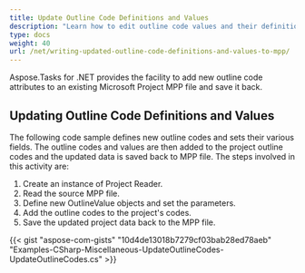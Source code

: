 ```yaml
---
title: Update Outline Code Definitions and Values
description: "Learn how to edit outline code values and their definitions using Aspose.Tasks for .NET."
type: docs
weight: 40
url: /net/writing-updated-outline-code-definitions-and-values-to-mpp/
---
```


Aspose.Tasks for .NET provides the facility to add new outline code attributes to an existing Microsoft Project MPP file and save it back.

## **Updating Outline Code Definitions and Values**
The following code sample defines new outline codes and sets their various fields. The outline codes and values are then added to the project outline codes and the updated data is saved back to MPP file. The steps involved in this activity are:

1. Create an instance of Project Reader.
2. Read the source MPP file.
3. Define new OutlineValue objects and set the parameters.
4. Add the outline codes to the project's codes.
5. Save the updated project data back to the MPP file.

{{< gist "aspose-com-gists" "10d4de13018b7279cf03bab28ed78aeb" "Examples-CSharp-Miscellaneous-UpdateOutlineCodes-UpdateOutlineCodes.cs" >}}
